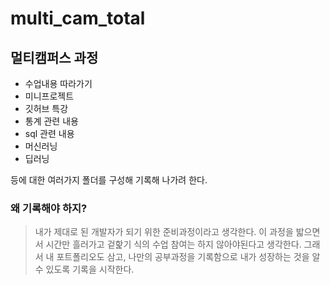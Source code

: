 # multi_cam_total
## 멀티캠퍼스 과정
 - 수업내용 따라가기
 - 미니프로젝트
 - 깃허브 특강
 - 통계 관련 내용
 - sql 관련 내용
 - 머신러닝
 - 딥러닝

등에 대한 여러가지 폴더를 구성해 기록해 나가려 한다.

### 왜 기록해야 하지?
> 내가 제대로 된 개발자가 되기 위한 준비과정이라고 생각한다.
이 과정을 밟으면서 시간만 흘러가고 겉핥기 식의 수업 참여는 하지 않아야된다고 생각한다.
그래서 내 포트폴리오도 삼고, 나만의 공부과정을 기록함으로 내가 성장하는 것을 알 수 있도록 기록을 시작한다.
